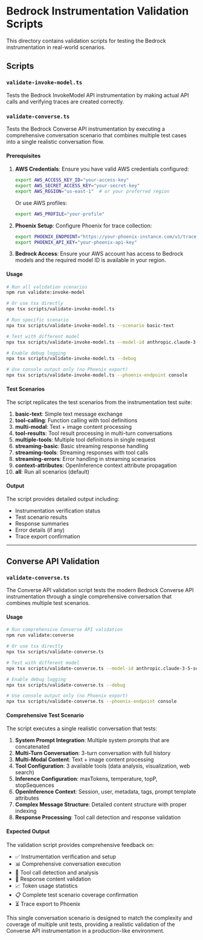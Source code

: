 # Bedrock Instrumentation Validation Scripts

This directory contains validation scripts for testing the Bedrock instrumentation in real-world scenarios.

## Scripts

### `validate-invoke-model.ts`

Tests the Bedrock InvokeModel API instrumentation by making actual API calls and verifying traces are created correctly.

### `validate-converse.ts`

Tests the Bedrock Converse API instrumentation by executing a comprehensive conversation scenario that combines multiple test cases into a single realistic conversation flow.

#### Prerequisites

1. **AWS Credentials**: Ensure you have valid AWS credentials configured:

   ```bash
   export AWS_ACCESS_KEY_ID="your-access-key"
   export AWS_SECRET_ACCESS_KEY="your-secret-key"
   export AWS_REGION="us-east-1"  # or your preferred region
   ```

   Or use AWS profiles:

   ```bash
   export AWS_PROFILE="your-profile"
   ```

2. **Phoenix Setup**: Configure Phoenix for trace collection:

   ```bash
   export PHOENIX_ENDPOINT="https://your-phoenix-instance.com/v1/traces"
   export PHOENIX_API_KEY="your-phoenix-api-key"
   ```

3. **Bedrock Access**: Ensure your AWS account has access to Bedrock models and the required model ID is available in your region.

#### Usage

```bash
# Run all validation scenarios
npm run validate:invoke-model

# Or use tsx directly
npx tsx scripts/validate-invoke-model.ts

# Run specific scenario
npx tsx scripts/validate-invoke-model.ts --scenario basic-text

# Test with different model
npx tsx scripts/validate-invoke-model.ts --model-id anthropic.claude-3-sonnet-20240229-v1:0

# Enable debug logging
npx tsx scripts/validate-invoke-model.ts --debug

# Use console output only (no Phoenix export)
npx tsx scripts/validate-invoke-model.ts --phoenix-endpoint console
```

#### Test Scenarios

The script replicates the test scenarios from the instrumentation test suite:

1. **basic-text**: Simple text message exchange
2. **tool-calling**: Function calling with tool definitions
3. **multi-modal**: Text + image content processing
4. **tool-results**: Tool result processing in multi-turn conversations
5. **multiple-tools**: Multiple tool definitions in single request
6. **streaming-basic**: Basic streaming response handling
7. **streaming-tools**: Streaming responses with tool calls
8. **streaming-errors**: Error handling in streaming scenarios
9. **context-attributes**: OpenInference context attribute propagation
10. **all**: Run all scenarios (default)

#### Output

The script provides detailed output including:

- Instrumentation verification status
- Test scenario results
- Response summaries
- Error details (if any)
- Trace export confirmation

---

## Converse API Validation

### `validate-converse.ts`

The Converse API validation script tests the modern Bedrock Converse API instrumentation through a single comprehensive conversation that combines multiple test scenarios.

#### Usage

```bash
# Run comprehensive Converse API validation
npm run validate:converse

# Or use tsx directly
npx tsx scripts/validate-converse.ts

# Test with different model
npx tsx scripts/validate-converse.ts --model-id anthropic.claude-3-5-sonnet-20240620-v1:0

# Enable debug logging
npx tsx scripts/validate-converse.ts --debug

# Use console output only (no Phoenix export)
npx tsx scripts/validate-converse.ts --phoenix-endpoint console
```

#### Comprehensive Test Scenario

The script executes a single realistic conversation that tests:

1. **System Prompt Integration**: Multiple system prompts that are concatenated
2. **Multi-Turn Conversation**: 3-turn conversation with full history
3. **Multi-Modal Content**: Text + image content processing
4. **Tool Configuration**: 3 available tools (data analysis, visualization, web search)
5. **Inference Configuration**: maxTokens, temperature, topP, stopSequences
6. **OpenInference Context**: Session, user, metadata, tags, prompt template attributes
7. **Complex Message Structure**: Detailed content structure with proper indexing
8. **Response Processing**: Tool call detection and response validation

#### Expected Output

The validation script provides comprehensive feedback on:

- ✅ Instrumentation verification and setup
- 📊 Comprehensive conversation execution
- 🔧 Tool call detection and analysis
- 💬 Response content validation
- 📈 Token usage statistics
- 📋 Complete test scenario coverage confirmation
- ⏳ Trace export to Phoenix

This single conversation scenario is designed to match the complexity and coverage of multiple unit tests, providing a realistic validation of the Converse API instrumentation in a production-like environment.

